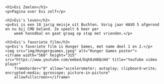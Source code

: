 <!DOCTYPE html>
<html>

<head>
    <title>Evi Zeelen</title>
</head>

<body>

    <h1>Evi Zeelen</h1>
    <p>Pagina over Evi zelf</p>

    <h2>Evi's leven</h2>
    <p>Evi is een 18 jarig meisje uit Buchten. Vorig jaar HAVO 5 afgerond en nu bij CMD beland. Ze speelt 6 keer per
        week hanndbal en gaat graag op stap met vrienden.</p>

    <h3>Evi's favoriete film</h3>
    <p>Evi's favoriete film is Hunger Games, met name deel 1 en 2.</p>
    <img src="img/Hungergsames.jpeg" alt="Hunger Games poster">
    <iframe width="560" height="315" src="https://www.youtube.com/embed/DqhOzH8QcH4" title="YouTube video player"
        frameborder="0" allow="accelerometer; autoplay; clipboard-write; encrypted-media; gyroscope; picture-in-picture"
        allowfullscreen></iframe>

</body>

</html>
